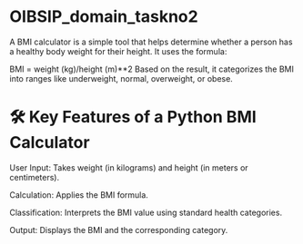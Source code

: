 # OIBSIP_domain_taskno2
A BMI calculator is a simple tool that helps determine whether a person has a healthy body weight for their height. It uses the formula:

BMI = weight (kg)/height (m)**2
Based on the result, it categorizes the BMI into ranges like underweight, normal, overweight, or obese.

# 🛠️ Key Features of a Python BMI Calculator
User Input: Takes weight (in kilograms) and height (in meters or centimeters).

Calculation: Applies the BMI formula.

Classification: Interprets the BMI value using standard health categories.

Output: Displays the BMI and the corresponding category.
